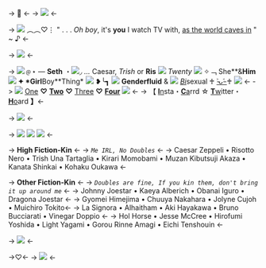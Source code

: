 -> 🍊 <-
-> ![](https://kingcrimson.crd.co/assets/images/gallery17/bbc6c0ea.png?v=08af690c) <-

-> ![](https://kingcrimson.crd.co/assets/images/gallery02/9bfcf60d.gif?v=08af690c) ︵︵♡⋮ " . . . *Oh boy*, it's **you** I watch TV with, [as the world caves in](https://open.spotify.com/track/4JE6agBLHGA5TaF6FlqfBD?si=e6c060ecfdb64449) " ~ ♪  <-

-> ![](https://cdn.discordapp.com/attachments/1047060118342209566/1134257829537136691/blur_edges_35.png) <-

-> ![](https://kingcrimson.crd.co/assets/images/gallery02/95d1f6bf.gif?v=08af690c)﹫⋆ — **Seth** ・![](https://kingcrimson.crd.co/assets/images/gallery03/cfcae7f0.gif?v=08af690c)◞ *...* Caesar, *Trish* or **Ris** ![](https://kingcrimson.crd.co/assets/images/gallery02/5adf6c1d.gif?v=08af690c) 
*Twenty* ![](https://kingcrimson.crd.co/assets/images/gallery03/47653307.gif?v=08af690c) ✧﹁ She**&**Him ![](https://kingcrimson.crd.co/assets/images/gallery03/914c9384.gif?v=08af690c) ✦ *Girl**Boy**Thing* ![](https://kingcrimson.crd.co/assets/images/gallery03/aee9ee91.gif?v=08af690c) 
❥╰┓ ![](https://kingcrimson.crd.co/assets/images/gallery02/f30a0edc.gif?v=08af690c) **Genderfluid** & ![](https://kingcrimson.crd.co/assets/images/gallery03/54f22a25.gif?v=08af690c) [*Bi*](https://cake.avris.it/rC3)sexual ♰ [˃̵ᴗ˂̵ ](https://en.pronouns.page/@irltrishuna) ♰ ![](https://kingcrimson.crd.co/assets/images/gallery02/6b92154d.gif?v=08af690c) <-
-> ![](https://kingcrimson.crd.co/assets/images/gallery03/934d2a11.gif?v=08af690c) [One](https://rentry.co/pinkfountain) **♡** [**Two**](https://rentry.co/suafiglia) **♡** [Three](https://rentry.co/-hearted) **♡** [**Four**](https://rentry.co/devilsdaughter)  ![](https://kingcrimson.crd.co/assets/images/gallery03/50f3f9dd.gif?v=08af690c) <-
-> 【 [**I**n](https://www.instagram.com/sethsrus/)sta・[**C**a](https://trishuna.carrd.co/)rrd ☆ [**T**w](https://twitter.com/SethsRUs)itter・[**H**o](https://rentry.co/sethshoard)ard **】**<-

-> ![](https://kingcrimson.crd.co/assets/images/gallery17/5223ecdb.png?v=08af690c) <-

-> ![](https://kingcrimson.crd.co/assets/images/gallery02/7f51e420.gif?v=08af690c) ![](https://cdn.discordapp.com/attachments/1047060118342209566/1134268773126385835/text-1690501144979.png) ![](https://kingcrimson.crd.co/assets/images/gallery03/50f3f9dd.gif?v=08af690c) <-

-> **High Fiction-Kin** <-
->  *`Me IRL, No Doubles`*  <-
-> Caesar Zeppeli • Risotto Nero • Trish Una
Tartaglia • Kirari Momobami • Muzan Kibutsuji
Akaza • Kanata Shinkai • Kohaku Oukawa <-

-> **Other Fiction-Kin** <-
-> *`Doubles are fine, If you kin them, don't bring it up around me`* <-
-> Johnny Joestar • Kaeya Alberich • Obanai Iguro • Dragona Joestar <-
-> Gyomei Himejima • Chuuya Nakahara • Jolyne Cujoh • Muichiro Tokito<-
-> La Signora • Alhaitham • Aki Hayakawa • Bruno Bucciarati • Vinegar Doppio <-
-> Hol Horse • Jesse McCree • Hirofumi Yoshida • Light Yagami  • Gorou
Rinne Amagi • Eichi Tenshouin <-

-> ![](https://kingcrimson.crd.co/assets/images/gallery17/6e7c6264.png?v=08af690c) <-

->♡<-
-> [![](https://kingcrimson.crd.co/assets/images/gallery02/9c867c7c.gif?v=08af690c)](https://rentry.co/sethsrus) <-